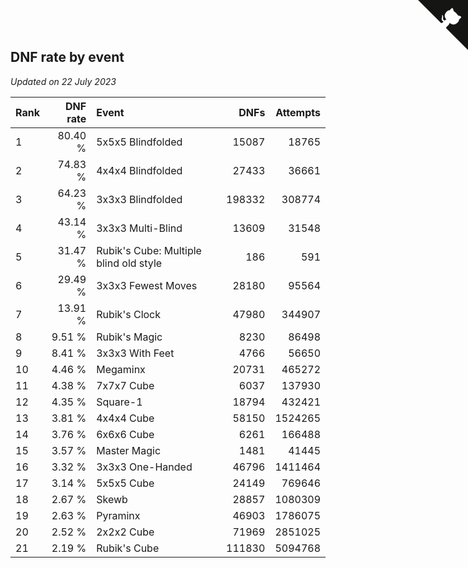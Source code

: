 ## DNF rate by event

*Updated on 22 July 2023*

| Rank | DNF rate | Event | DNFs | Attempts |
| :--- | ---: | :--- | ---: | ---: |
| 1 | 80.40 % | 5x5x5 Blindfolded | 15087 | 18765 |
| 2 | 74.83 % | 4x4x4 Blindfolded | 27433 | 36661 |
| 3 | 64.23 % | 3x3x3 Blindfolded | 198332 | 308774 |
| 4 | 43.14 % | 3x3x3 Multi-Blind | 13609 | 31548 |
| 5 | 31.47 % | Rubik's Cube: Multiple blind old style | 186 | 591 |
| 6 | 29.49 % | 3x3x3 Fewest Moves | 28180 | 95564 |
| 7 | 13.91 % | Rubik's Clock | 47980 | 344907 |
| 8 | 9.51 % | Rubik's Magic | 8230 | 86498 |
| 9 | 8.41 % | 3x3x3 With Feet | 4766 | 56650 |
| 10 | 4.46 % | Megaminx | 20731 | 465272 |
| 11 | 4.38 % | 7x7x7 Cube | 6037 | 137930 |
| 12 | 4.35 % | Square-1 | 18794 | 432421 |
| 13 | 3.81 % | 4x4x4 Cube | 58150 | 1524265 |
| 14 | 3.76 % | 6x6x6 Cube | 6261 | 166488 |
| 15 | 3.57 % | Master Magic | 1481 | 41445 |
| 16 | 3.32 % | 3x3x3 One-Handed | 46796 | 1411464 |
| 17 | 3.14 % | 5x5x5 Cube | 24149 | 769646 |
| 18 | 2.67 % | Skewb | 28857 | 1080309 |
| 19 | 2.63 % | Pyraminx | 46903 | 1786075 |
| 20 | 2.52 % | 2x2x2 Cube | 71969 | 2851025 |
| 21 | 2.19 % | Rubik's Cube | 111830 | 5094768 |


<a href="https://github.com/JustinTimeCuber/wca_statistics" class="github-corner" aria-label="View source on Github"><svg width="80" height="80" viewBox="0 0 250 250" style="fill:#151513; color:#fff; position: absolute; top: 0; border: 0; right: 0;" aria-hidden="true"><path d="M0,0 L115,115 L130,115 L142,142 L250,250 L250,0 Z"></path><path d="M128.3,109.0 C113.8,99.7 119.0,89.6 119.0,89.6 C122.0,82.7 120.5,78.6 120.5,78.6 C119.2,72.0 123.4,76.3 123.4,76.3 C127.3,80.9 125.5,87.3 125.5,87.3 C122.9,97.6 130.6,101.9 134.4,103.2" fill="currentColor" style="transform-origin: 130px 106px;" class="octo-arm"></path><path d="M115.0,115.0 C114.9,115.1 118.7,116.5 119.8,115.4 L133.7,101.6 C136.9,99.2 139.9,98.4 142.2,98.6 C133.8,88.0 127.5,74.4 143.8,58.0 C148.5,53.4 154.0,51.2 159.7,51.0 C160.3,49.4 163.2,43.6 171.4,40.1 C171.4,40.1 176.1,42.5 178.8,56.2 C183.1,58.6 187.2,61.8 190.9,65.4 C194.5,69.0 197.7,73.2 200.1,77.6 C213.8,80.2 216.3,84.9 216.3,84.9 C212.7,93.1 206.9,96.0 205.4,96.6 C205.1,102.4 203.0,107.8 198.3,112.5 C181.9,128.9 168.3,122.5 157.7,114.1 C157.9,116.9 156.7,120.9 152.7,124.9 L141.0,136.5 C139.8,137.7 141.6,141.9 141.8,141.8 Z" fill="currentColor" class="octo-body"></path></svg></a><style>.github-corner:hover .octo-arm{animation:octocat-wave 560ms ease-in-out}@keyframes octocat-wave{0%,100%{transform:rotate(0)}20%,60%{transform:rotate(-25deg)}40%,80%{transform:rotate(10deg)}}@media (max-width:500px){.github-corner:hover .octo-arm{animation:none}.github-corner .octo-arm{animation:octocat-wave 560ms ease-in-out}}</style>
